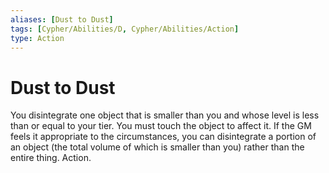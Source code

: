 ```yaml
---
aliases: [Dust to Dust]
tags: [Cypher/Abilities/D, Cypher/Abilities/Action]
type: Action
---
```


# Dust to Dust

You disintegrate one object that is smaller than you and whose level is less than or equal to your tier. You must touch the object to affect it. If the GM feels it appropriate to the circumstances, you can disintegrate a portion of an object (the total volume of which is smaller than you) rather than the entire thing. Action.
